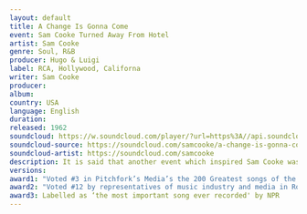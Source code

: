 ```yaml
---
layout: default
title: A Change Is Gonna Come
event: Sam Cooke Turned Away From Hotel 
artist: Sam Cooke
genre: Soul, R&B
producer: Hugo & Luigi
label: RCA, Hollywood, Californa
writer: Sam Cooke
producer:
album:
country: USA
language: English
duration:
released: 1962
soundcloud: https://w.soundcloud.com/player/?url=https%3A//api.soundcloud.com/tracks/326222437&color=%23fffad2&auto_play=false&hide_related=false&show_comments=true&show_user=true&show_reposts=false&show_teaser=true&visual=true
soundcloud-source: https://soundcloud.com/samcooke/a-change-is-gonna-come-3
soundcloud-artist: https://soundcloud.com/samcooke
description: It is said that another event which inspired Sam Cooke was inspired to write this song after watching Bob Dylan perform 'Blowing in the Wind' at the March on Washington on TV.
versions:
award1: "Voted #3 in Pitchfork’s Media’s the 200 Greatest songs of the 1960s"
award2: "Voted #12 by representatives of music industry and media in Rolling Stone’s Greatest Songs of   All Time"
award3: Labelled as ‘the most important song ever recorded' by NPR
---
```

